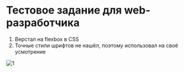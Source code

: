 Тестовое задание для web-разработчика
==========================================

1. Верстал на flexbox в CSS
2. Точные стили шрифтов не нашёл, поэтому использовал на своё усмотрение



![1](https://user-images.githubusercontent.com/89595460/131021316-c1dc2285-8841-4529-af8b-9222f30ea976.PNG)




